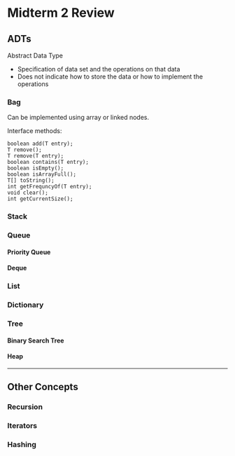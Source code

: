 # Midterm 2 Review

## ADTs

Abstract Data Type
- Specification of data set and the operations on that data
- Does not indicate how to store the data or how to implement the operations

### Bag
Can be implemented using array or linked nodes.

Interface methods:
```
boolean add(T entry);
T remove();
T remove(T entry);
boolean contains(T entry);
boolean isEmpty();
boolean isArrayFull();
T[] toString();
int getFrequncyOf(T entry);
void clear();
int getCurrentSize();
```
### Stack

### Queue

#### Priority Queue

#### Deque

### List

### Dictionary

### Tree

#### Binary Search Tree

#### Heap

---

## Other Concepts

### Recursion

### Iterators

### Hashing 